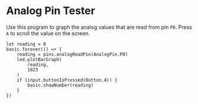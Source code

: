 # Analog Pin Tester

Use this program to graph the analog values that are read from pin ``P0``.
Press ``A`` to scroll the value on the screen.

```blocks
let reading = 0
basic.forever(() => {
    reading = pins.analogReadPin(AnalogPin.P0)
    led.plotBarGraph(
        reading,
        1023
    )
    if (input.buttonIsPressed(Button.A)) {
        basic.showNumber(reading)
    }
})
```
